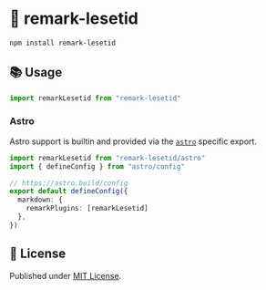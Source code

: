 # 📖 remark-lesetid

```sh
npm install remark-lesetid
```

## 📚 Usage

```ts
import remarkLesetid from "remark-lesetid"
```

### Astro

Astro support is builtin and provided via the [`astro`](https://astro.build) specific export.

```ts
import remarkLesetid from "remark-lesetid/astro"
import { defineConfig } from "astro/config"

// https://astro.build/config
export default defineConfig({
  markdown: {
    remarkPlugins: [remarkLesetid]
  },
})
```

## 📄 License

Published under [MIT License](./LICENSE).
